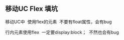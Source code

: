 ## 移动UC  Flex 填坑







移动UC中  使用flex的元素  不要有float属性，会有bug




行内元素使用flex  一定要display:block；  不然也会有bug

